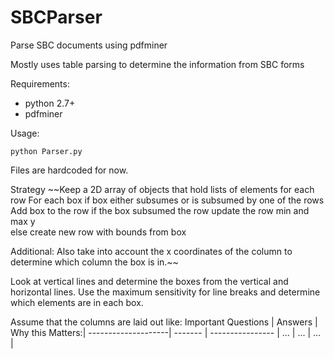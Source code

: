 SBCParser
=========

Parse SBC documents using pdfminer

Mostly uses table parsing to determine the information from SBC forms

Requirements:
* python 2.7+
* pdfminer

Usage:
````
python Parser.py
````
Files are hardcoded for now.

Strategy
~~Keep a 2D array of objects that hold lists of elements for each row
For each box 
  if box either subsumes or is subsumed by one of the rows
      Add box to the row
      if the box subsumed the row
          update the row min and max y  
  else
      create new row with bounds from box

Additional: Also take into account the x coordinates of the column to determine 
which column the box is in.~~

Look at vertical lines and determine the boxes from the vertical and horizontal lines.
Use the maximum sensitivity for line breaks and determine which elements are in each box. 

Assume that the columns are laid out like:
Important Questions | Answers | Why this Matters:|
--------------------| ------- | ---------------- |
...                 | ...     | ...              |

